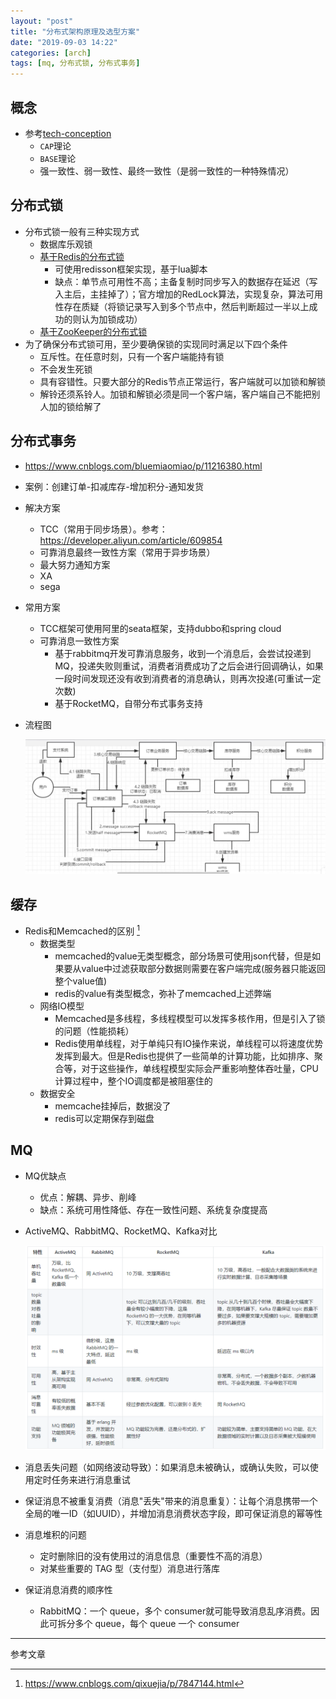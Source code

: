 ```yaml
---
layout: "post"
title: "分布式架构原理及选型方案"
date: "2019-09-03 14:22"
categories: [arch]
tags: [mq, 分布式锁, 分布式事务]
---
```


## 概念

- 参考[tech-conception](/_posts/others/tech-conception.md)
    - `CAP`理论
    - `BASE`理论
    - 强一致性、弱一致性、最终一致性（是弱一致性的一种特殊情况）

## 分布式锁

- 分布式锁一般有三种实现方式
    - 数据库乐观锁
    - [基于Redis的分布式锁](/_posts/db/redis.md#实现分布式锁)
      - 可使用redisson框架实现，基于lua脚本
      - 缺点：单节点可用性不高；主备复制时同步写入的数据存在延迟（写入主后，主挂掉了）；官方增加的RedLock算法，实现复杂，算法可用性存在质疑（将锁记录写入到多个节点中，然后判断超过一半以上成功的则认为加锁成功）
    - [基于ZooKeeper的分布式锁](/_posts/arch/zookeeper.md#实现分布式锁)
- 为了确保分布式锁可用，至少要确保锁的实现同时满足以下四个条件
    - 互斥性。在任意时刻，只有一个客户端能持有锁
    - 不会发生死锁
    - 具有容错性。只要大部分的Redis节点正常运行，客户端就可以加锁和解锁
    - 解铃还须系铃人。加锁和解锁必须是同一个客户端，客户端自己不能把别人加的锁给解了

## 分布式事务

- https://www.cnblogs.com/bluemiaomiao/p/11216380.html
- 案例：创建订单-扣减库存-增加积分-通知发货
- 解决方案
    - TCC（常用于同步场景）。参考：https://developer.aliyun.com/article/609854
    - 可靠消息最终一致性方案（常用于异步场景）
    - 最大努力通知方案
    - XA
    - sega
- 常用方案
  - TCC框架可使用阿里的seata框架，支持dubbo和spring cloud
  - 可靠消息一致性方案
  	- 基于rabbitmq开发可靠消息服务，收到一个消息后，会尝试投递到MQ，投递失败则重试，消费者消费成功了之后会进行回调确认，如果一段时间发现还没有收到消费者的消息确认，则再次投递(可重试一定次数)
  	- 基于RocketMQ，自带分布式事务支持
- 流程图

    ![分布式事务-rocketmq](/data/images/arch/分布式事务-rocketmq.png)

## 缓存

- Redis和Memcached的区别 [^1]
  - 数据类型
    - memcached的value无类型概念，部分场景可使用json代替，但是如果要从value中过滤获取部分数据则需要在客户端完成(服务器只能返回整个value值)
    - redis的value有类型概念，弥补了memcached上述弊端
  - 网络IO模型
    - Memcached是多线程，多线程模型可以发挥多核作用，但是引入了锁的问题（性能损耗）
    - Redis使用单线程，对于单纯只有IO操作来说，单线程可以将速度优势发挥到最大。但是Redis也提供了一些简单的计算功能，比如排序、聚合等，对于这些操作，单线程模型实际会严重影响整体吞吐量，CPU计算过程中，整个IO调度都是被阻塞住的
  - 数据安全
    - memcache挂掉后，数据没了
    - redis可以定期保存到磁盘

## MQ

- MQ优缺点
  - 优点：解耦、异步、削峰
  - 缺点：系统可用性降低、存在一致性问题、系统复杂度提高
- ActiveMQ、RabbitMQ、RocketMQ、Kafka对比

    ![mq](/data/images/arch/mq.png)
- 消息丢失问题（如网络波动导致）：如果消息未被确认，或确认失败，可以使用定时任务来进行消息重试
- 保证消息不被重复消费（消息"丢失"带来的消息重复）：让每个消息携带一个全局的唯一ID（如UUID），并增加消息消费状态字段，即可保证消息的幂等性
- 消息堆积的问题
  - 定时删除旧的没有使用过的消息信息（重要性不高的消息）
  - 对某些重要的 TAG 型（支付型）消息进行落库
- 保证消息消费的顺序性
  - RabbitMQ：一个 queue，多个 consumer就可能导致消息乱序消费。因此可拆分多个 queue，每个 queue 一个 consumer




---

参考文章

[^1]: https://www.cnblogs.com/qixuejia/p/7847144.html


